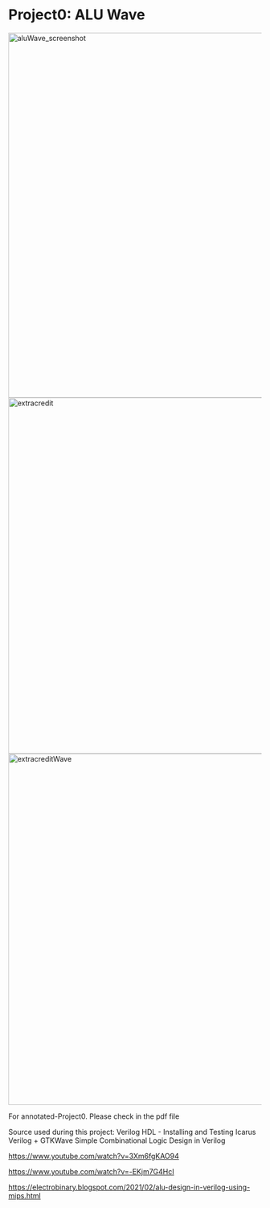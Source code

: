 # Project0: ALU Wave

<img width="726" alt="aluWave_screenshot" src="https://user-images.githubusercontent.com/62785773/208535602-1e287b3c-f302-44c9-9626-fad6e36acd14.png">


<img width="708" alt="extracredit" src="https://user-images.githubusercontent.com/62785773/208535810-9c375cc9-6bfc-4092-a40a-85132e6a10cb.png">

<img width="699" alt="extracreditWave" src="https://user-images.githubusercontent.com/62785773/208535913-ba16cd11-aa6f-4fa6-9ddc-cd4fe156cc11.png">

For annotated-Project0. Please check in the pdf file 

Source used during this project:
Verilog HDL - Installing and Testing Icarus Verilog + GTKWave Simple Combinational Logic Design in Verilog

https://www.youtube.com/watch?v=3Xm6fgKAO94

https://www.youtube.com/watch?v=-EKjm7G4HcI

https://electrobinary.blogspot.com/2021/02/alu-design-in-verilog-using-mips.html


